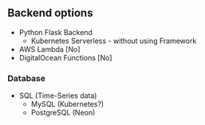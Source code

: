 ## Backend options

- Python Flask Backend
  - Kubernetes Serverless - without using Framework
- AWS Lambda [No]
- DigitalOcean Functions [No]

### Database

- SQL (Time-Series data)
  - MySQL (Kubernetes?)
  - PostgreSQL (Neon)
